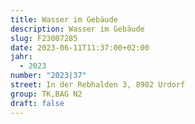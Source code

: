 ```yaml
---
title: Wasser im Gebäude
description: Wasser im Gebäude
slug: F23007285
date: 2023-06-11T11:37:00+02:00
jahr:
  - 2023
number: "2023|37"
street: In der Rebhalden 3, 8902 Urdorf
group: TK,BAG N2
draft: false
---
```

